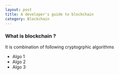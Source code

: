 ```yaml
---
layout: post
title: A developer's guide to blockchain
category: Blockchain
---
```


### What is blockchain ?

It is combination of following cryptogrphic algorithms
- Algo 1
- Algo 2
- Algo 3
